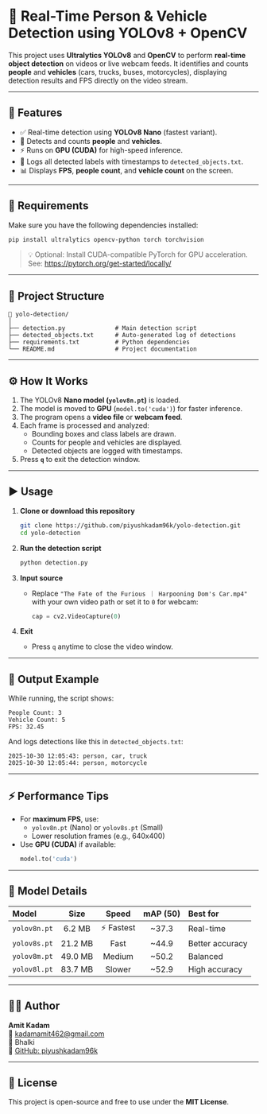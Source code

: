 # 🚀 Real-Time Person & Vehicle Detection using YOLOv8 + OpenCV

This project uses **Ultralytics YOLOv8** and **OpenCV** to perform **real-time object detection** on videos or live webcam feeds. It identifies and counts **people** and **vehicles** (cars, trucks, buses, motorcycles), displaying detection results and FPS directly on the video stream.

---

## 🧠 Features

- ✅ Real-time detection using **YOLOv8 Nano** (fastest variant).  
- 🚗 Detects and counts **people** and **vehicles**.  
- ⚡ Runs on **GPU (CUDA)** for high-speed inference.  
- 💾 Logs all detected labels with timestamps to `detected_objects.txt`.  
- 📊 Displays **FPS**, **people count**, and **vehicle count** on the screen.  

---

## 🧰 Requirements

Make sure you have the following dependencies installed:

```bash
pip install ultralytics opencv-python torch torchvision
```

> 💡 Optional: Install CUDA-compatible PyTorch for GPU acceleration.  
> See: https://pytorch.org/get-started/locally/

---

## 📁 Project Structure

```
📂 yolo-detection/
│
├── detection.py              # Main detection script
├── detected_objects.txt      # Auto-generated log of detections
├── requirements.txt          # Python dependencies
└── README.md                 # Project documentation
```

---

## ⚙️ How It Works

1. The YOLOv8 **Nano model (`yolov8n.pt`)** is loaded.  
2. The model is moved to **GPU** (`model.to('cuda')`) for faster inference.  
3. The program opens a **video file** or **webcam feed**.  
4. Each frame is processed and analyzed:
   - Bounding boxes and class labels are drawn.
   - Counts for people and vehicles are displayed.
   - Detected objects are logged with timestamps.
5. Press **`q`** to exit the detection window.

---

## ▶️ Usage

1. **Clone or download this repository**
   ```bash
   git clone https://github.com/piyushkadam96k/yolo-detection.git
   cd yolo-detection
   ```

2. **Run the detection script**
   ```bash
   python detection.py
   ```

3. **Input source**
   - Replace `"The Fate of the Furious ｜ Harpooning Dom's Car.mp4"`  
     with your own video path or set it to `0` for webcam:
     ```python
     cap = cv2.VideoCapture(0)
     ```

4. **Exit**
   - Press `q` anytime to close the video window.

---

## 🧾 Output Example

While running, the script shows:
```
People Count: 3
Vehicle Count: 5
FPS: 32.45
```

And logs detections like this in `detected_objects.txt`:
```
2025-10-30 12:05:43: person, car, truck
2025-10-30 12:05:44: person, motorcycle
```

---

## ⚡ Performance Tips

- For **maximum FPS**, use:
  - `yolov8n.pt` (Nano) or `yolov8s.pt` (Small)
  - Lower resolution frames (e.g., 640x400)
- Use **GPU (CUDA)** if available:
  ```python
  model.to('cuda')
  ```

---

## 🧩 Model Details

| Model | Size | Speed | mAP (50) | Best for |
|:------|:------:|:------:|:------:|:------|
| `yolov8n.pt` | 6.2 MB | ⚡ Fastest | ~37.3 | Real-time |
| `yolov8s.pt` | 21.2 MB | Fast | ~44.9 | Better accuracy |
| `yolov8m.pt` | 49.0 MB | Medium | ~50.2 | Balanced |
| `yolov8l.pt` | 83.7 MB | Slower | ~52.9 | High accuracy |

---

## 🧑‍💻 Author

**Amit Kadam**  
📧 [kadamamit462@gmail.com](mailto:kadamamit462@gmail.com)  
📍 Bhalki  
🔗 [GitHub: piyushkadam96k](https://github.com/piyushkadam96k)

---

## 📜 License

This project is open-source and free to use under the **MIT License**.
